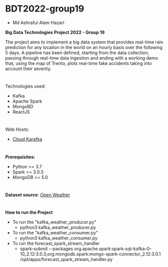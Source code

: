 # BDT2022-group19
- Md Ashraful Alam Hazari


**Big Data Technologies Project 2022 - Group 19**

The project aims to implement a big data system that provides real-time rain prediction for any location in the world on an hourly basis over the following 5 days. A pipeline has been defined, starting from the data collection,  passing through real-time data ingestion and ending with a working demo that, using the map of Trento, plots real-time fake accidents taking into account their severity.


#
Technologies used: 
- Kafka
- Apache Spark
- MongoBD
- ReactJS
#
Web Hosts: 

- [Cloud Karafka](https://cloudkarafka.com)

#

**Prerequisites:**
- Python >= 3.7
- Spark >= 3.0.3
- MongoDB >= 5.0

#
**Dataset source**: 
[Open Weather](https://openweathermap.org/api)


#
**How to run the Project**
- To run the "kafka_weather_producer.py"
  - python3 kafka_weather_producer.py
- To run the "kafka_weather_consumer.py"
  - python3 kafka_weather_consumer.py
- To run the forecast_spark_stream_handler
  - spark-submit --packages org.apache.spark:spark-sql-kafka-0-10_2.12:3.0.3,org.mongodb.spark:mongo-spark-connector_2.12:3.0.1 /opt/apps/forecast_spark_stream_handler.py

